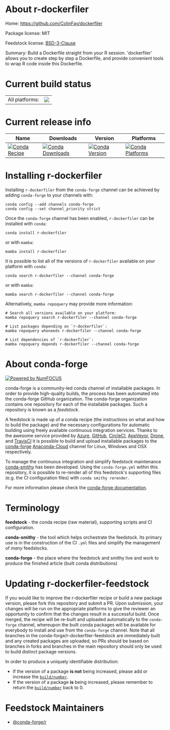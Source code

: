 About r-dockerfiler
===================

Home: https://github.com/ColinFay/dockerfiler

Package license: MIT

Feedstock license: [BSD-3-Clause](https://github.com/conda-forge/r-dockerfiler-feedstock/blob/main/LICENSE.txt)

Summary: Build a Dockerfile straight from your R session. 'dockerfiler' allows you to create step by step a Dockerfile, and provide convenient tools to wrap R code inside this Dockerfile.

Current build status
====================


<table><tr><td>All platforms:</td>
    <td>
      <a href="https://dev.azure.com/conda-forge/feedstock-builds/_build/latest?definitionId=8806&branchName=main">
        <img src="https://dev.azure.com/conda-forge/feedstock-builds/_apis/build/status/r-dockerfiler-feedstock?branchName=main">
      </a>
    </td>
  </tr>
</table>

Current release info
====================

| Name | Downloads | Version | Platforms |
| --- | --- | --- | --- |
| [![Conda Recipe](https://img.shields.io/badge/recipe-r--dockerfiler-green.svg)](https://anaconda.org/conda-forge/r-dockerfiler) | [![Conda Downloads](https://img.shields.io/conda/dn/conda-forge/r-dockerfiler.svg)](https://anaconda.org/conda-forge/r-dockerfiler) | [![Conda Version](https://img.shields.io/conda/vn/conda-forge/r-dockerfiler.svg)](https://anaconda.org/conda-forge/r-dockerfiler) | [![Conda Platforms](https://img.shields.io/conda/pn/conda-forge/r-dockerfiler.svg)](https://anaconda.org/conda-forge/r-dockerfiler) |

Installing r-dockerfiler
========================

Installing `r-dockerfiler` from the `conda-forge` channel can be achieved by adding `conda-forge` to your channels with:

```
conda config --add channels conda-forge
conda config --set channel_priority strict
```

Once the `conda-forge` channel has been enabled, `r-dockerfiler` can be installed with `conda`:

```
conda install r-dockerfiler
```

or with `mamba`:

```
mamba install r-dockerfiler
```

It is possible to list all of the versions of `r-dockerfiler` available on your platform with `conda`:

```
conda search r-dockerfiler --channel conda-forge
```

or with `mamba`:

```
mamba search r-dockerfiler --channel conda-forge
```

Alternatively, `mamba repoquery` may provide more information:

```
# Search all versions available on your platform:
mamba repoquery search r-dockerfiler --channel conda-forge

# List packages depending on `r-dockerfiler`:
mamba repoquery whoneeds r-dockerfiler --channel conda-forge

# List dependencies of `r-dockerfiler`:
mamba repoquery depends r-dockerfiler --channel conda-forge
```


About conda-forge
=================

[![Powered by
NumFOCUS](https://img.shields.io/badge/powered%20by-NumFOCUS-orange.svg?style=flat&colorA=E1523D&colorB=007D8A)](https://numfocus.org)

conda-forge is a community-led conda channel of installable packages.
In order to provide high-quality builds, the process has been automated into the
conda-forge GitHub organization. The conda-forge organization contains one repository
for each of the installable packages. Such a repository is known as a *feedstock*.

A feedstock is made up of a conda recipe (the instructions on what and how to build
the package) and the necessary configurations for automatic building using freely
available continuous integration services. Thanks to the awesome service provided by
[Azure](https://azure.microsoft.com/en-us/services/devops/), [GitHub](https://github.com/),
[CircleCI](https://circleci.com/), [AppVeyor](https://www.appveyor.com/),
[Drone](https://cloud.drone.io/welcome), and [TravisCI](https://travis-ci.com/)
it is possible to build and upload installable packages to the
[conda-forge](https://anaconda.org/conda-forge) [Anaconda-Cloud](https://anaconda.org/)
channel for Linux, Windows and OSX respectively.

To manage the continuous integration and simplify feedstock maintenance
[conda-smithy](https://github.com/conda-forge/conda-smithy) has been developed.
Using the ``conda-forge.yml`` within this repository, it is possible to re-render all of
this feedstock's supporting files (e.g. the CI configuration files) with ``conda smithy rerender``.

For more information please check the [conda-forge documentation](https://conda-forge.org/docs/).

Terminology
===========

**feedstock** - the conda recipe (raw material), supporting scripts and CI configuration.

**conda-smithy** - the tool which helps orchestrate the feedstock.
                   Its primary use is in the construction of the CI ``.yml`` files
                   and simplify the management of *many* feedstocks.

**conda-forge** - the place where the feedstock and smithy live and work to
                  produce the finished article (built conda distributions)


Updating r-dockerfiler-feedstock
================================

If you would like to improve the r-dockerfiler recipe or build a new
package version, please fork this repository and submit a PR. Upon submission,
your changes will be run on the appropriate platforms to give the reviewer an
opportunity to confirm that the changes result in a successful build. Once
merged, the recipe will be re-built and uploaded automatically to the
`conda-forge` channel, whereupon the built conda packages will be available for
everybody to install and use from the `conda-forge` channel.
Note that all branches in the conda-forge/r-dockerfiler-feedstock are
immediately built and any created packages are uploaded, so PRs should be based
on branches in forks and branches in the main repository should only be used to
build distinct package versions.

In order to produce a uniquely identifiable distribution:
 * If the version of a package **is not** being increased, please add or increase
   the [``build/number``](https://docs.conda.io/projects/conda-build/en/latest/resources/define-metadata.html#build-number-and-string).
 * If the version of a package **is** being increased, please remember to return
   the [``build/number``](https://docs.conda.io/projects/conda-build/en/latest/resources/define-metadata.html#build-number-and-string)
   back to 0.

Feedstock Maintainers
=====================

* [@conda-forge/r](https://github.com/conda-forge/r/)

